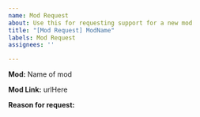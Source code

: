 ```yaml
---
name: Mod Request
about: Use this for requesting support for a new mod
title: "[Mod Request] ModName"
labels: Mod Request
assignees: ''

---
```


**Mod:**
Name of mod

**Mod Link:**
urlHere

**Reason for request:**
